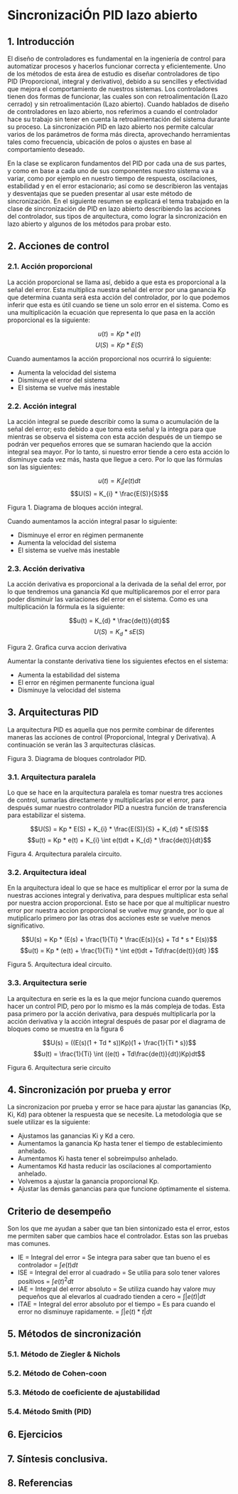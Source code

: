 # SincronizaciÓn PID lazo abierto

## 1. Introducción 

El diseño de controladores es fundamental en la ingeniería de control para automatizar procesos y hacerlos funcionar correcta y eficientemente. Uno de los métodos de esta área de estudio es diseñar controladores de tipo PID (Proporcional, integral y derivativo), debido a su sencilles y efectividad que mejora el comportamiento de nuestros sistemas. Los controladores tienen dos formas de funcionar, las cuales son con retroalimentación (Lazo cerrado) y sin retroalimentación (Lazo abierto). Cuando hablados de diseño de controladores en lazo abierto, nos referimos a cuando el controlador hace su trabajo sin tener en cuenta la retroalimentación del sistema durante su proceso. La sincronización PID en lazo abierto nos permite calcular varios de los parámetros de forma más directa, aprovechando herramientas tales como frecuencia, ubicación de polos o ajustes en base al comportamiento deseado.

En la clase se explicaron fundamentos del PID por cada una de sus partes, y como en base a cada uno de sus componentes nuestro sistema va a variar, como por ejemplo en nuestro tiempo de respuesta, oscilaciones, estabilidad y en el error estacionario; así como se describieron las ventajas y desventajas que se pueden presentar al usar este método de sincronización. En el siguiente resumen se explicará el tema trabajado en la clase de sincronización de PID en lazo abierto describiendo las acciones del controlador, sus tipos de arquitectura, como lograr la sincronización en lazo abierto y algunos de los métodos para probar esto.


## 2. Acciones de control

### 2.1. Acción proporcional

La acción proporcional se llama así, debido a que esta es proporcional a la señal del error. Esta multiplica nuestra señal del error por una ganancia Kp que determina cuanta será esta acción del controlador, por lo que podemos inferir que esta es útil cuando se tiene un solo error en el sistema. Como es una multiplicación la ecuación que representa lo que pasa en la acción proporcional es la siguiente:

$$u(t) = Kp * e(t)$$
$$U(S) = Kp * E(S)$$

Cuando aumentamos la acción proporcional nos ocurrirá lo siguiente:

- Aumenta la velocidad del sistema
- Disminuye el error del sistema
- El sistema se vuelve más inestable

### 2.2. Acción integral 

La acción integral se puede describir como la suma o acumulación de la señal del error; esto debido a que toma esta señal y la integra para que mientras se observa el sistema con esta acción después de un tiempo se podrán ver pequeños errores que se sumaran haciendo que la acción integral sea mayor. Por lo tanto, si nuestro error tiende a cero esta acción lo disminuye cada vez más, hasta que llegue a cero. Por lo que las fórmulas son las siguientes:

$$u(t) = K_{i} \int  e(t)dt$$
$$U(S) = K_{i} * \frac{E(S)}{S}$$

Figura 1. Diagrama de bloques acción integral. 

Cuando aumentamos la acción integral pasar lo siguiente:

- Disminuye el error en régimen permanente
- Aumenta la velocidad del sistema
- El sistema se vuelve más inestable


### 2.3. Acción derivativa 

La acción derivativa es proporcional a la derivada de la señal del error, por lo que tendremos una ganancia Kd que multiplicaremos por el error para poder disminuir las variaciones del error en el sistema. Como es una multiplicación la fórmula es la siguiente:

$$u(t) = K_{d} * \frac{de(t)}{dt}$$
$$U(S) = K_{d} * sE(S)$$

Figura 2. Grafica curva accion derivativa

Aumentar la constante derivativa tiene los siguientes efectos en el sistema:

- Aumenta la estabilidad del sistema
- El error en régimen permanente funciona igual
- Disminuye la velocidad del sistema


## 3. Arquitecturas PID

La arquitectura PID es aquella que nos permite combinar de diferentes maneras las acciones de control (Proporcional, Integral y Derivativa). A continuación se verán las 3 arquitecturas clásicas.

Figura 3. Diagrama de bloques controlador PID.

### 3.1. Arquitectura paralela 

Lo que se hace en la arquitectura paralela es tomar nuestra tres acciones de control, sumarlas directamente y multiplicarlas por el error, para después sumar nuestro controlador PID a nuestra función de transferencia para estabilizar el sistema.

$$U(S) = Kp * E(S) + K_{i} * \frac{E(S)}{S} +  K_{d} * sE(S)$$
$$u(t) = Kp * e(t) + K_{i} \int  e(t)dt + K_{d} * \frac{de(t)}{dt}$$


Figura 4. Arquitectura paralela circuito. 

### 3.2. Arquitectura ideal

En la arquitectura ideal lo que se hace es multiplicar el error por la suma de nuestras acciones integral y derivativa, para despues multiplicar esta señal por nuestra accion proporcional. Esto se hace por que al multiplicar nuestro error por nuestra accion proporcional se vuelve muy grande, por lo que al mutiplicarlo primero por las otras dos acciones este se vuelve menos significativo.

$$U(s) = Kp * (E(s) + \frac{1}{Ti} * \frac{E(s)}{s} + Td * s * E(s))$$
$$u(t) = Kp * (e(t) + \frac{1}{Ti} * \int e(t)dt + Td\frac{de(t)}{dt} )$$



Figura 5. Arquitectura ideal circuito.

### 3.3. Arquitectura serie

La arquitectura en serie es la es la que mejor funciona cuando queremos hacer un control PID, pero por lo mismo es la más compleja de todas. Esta pasa primero por la acción derivativa, para después multiplicarla por la acción derivativa y la acción integral después de pasar por el diagrama de bloques como se muestra en la figura 6

$$U(s) = ((E(s)(1 + Td * s))Kp)(1 + \frac{1}{Ti * s})$$
$$u(t) = \frac{1}{Ti} \int ((e(t) + Td\frac{de(t)}{dt})Kp)dt$$

Figura 6. Arquitectura serie circuito 

## 4. Sincronización por prueba y error

La sincronizacion por prueba y error se hace para ajustar las ganancias (Kp, Ki, Kd) para obtener la respuesta que se necesite. La metodologia que se suele utilizar es la siguiente:

- Ajustamos las ganancias Ki y Kd a cero.
- Aumentamos la ganancia Kp hasta tener el tiempo de establecimiento anhelado.
- Aumentamos Ki hasta tener el sobreimpulso anhelado.
- Aumentamos Kd hasta reducir las oscilaciones al comportamiento anhelado.
- Volvemos a ajustar la ganancia proporcional Kp.
- Ajustar las demás ganancias para que funcione óptimamente el sistema.


## Criterio de desempeño 

Son los que me ayudan a saber que tan bien sintonizado esta el error, estos me permiten saber que cambios hace el controlador. Estas son las pruebas mas comunes.

- IE = Integral del error = Se integra para saber que tan bueno el es controlador = $\int e(t)dt$
- ISE = Integral del error al cuadrado = Se utilia para solo tener valores positivos = $\int e(t)^{2}dt$
- IAE = Integral del error absoluto = Se utiliza cuando hay valore muy pequeños que al elevarlos al cuadrado tienden a cero  = $\int |e(t)|dt$
- ITAE = Integral del error absoluto por el tiempo = Es para cuando el error no disminuye rapidamente. = $\int |e(t) * t|dt$


## 5. Métodos de sincronización

### 5.1. Método de Ziegler & Nichols

### 5.2. Método de Cohen-coon

### 5.3. Método de coeficiente de ajustabilidad

### 5.4. Método Smith (PID)

## 6. Ejercicios 


## 7. Síntesis conclusiva.

## 8. Referencias
